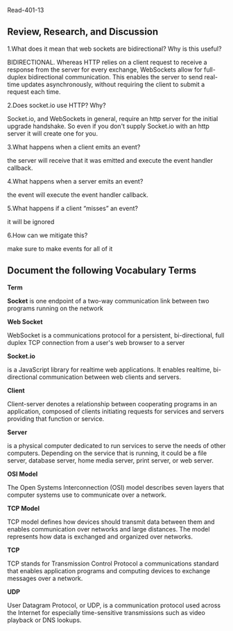 Read-401-13

## Review, Research, and Discussion

1.What does it mean that web sockets are bidirectional? Why is this useful?

BIDIRECTIONAL. Whereas HTTP relies on a client request to receive a response from the server for every exchange, WebSockets allow for full-duplex bidirectional communication. This enables the server to send real-time updates asynchronously, without requiring the client to submit a request each time.

2.Does socket.io use HTTP? Why?


Socket.io, and WebSockets in general, require an http server for the initial upgrade handshake. So even if you don't supply Socket.io with an http server it will create one for you.


3.What happens when a client emits an event?

the server will receive that it was emitted and execute the event handler callback.

4.What happens when a server emits an event?

the event will execute the event handler callback.


5.What happens if a client “misses” an event?

it will be ignored

6.How can we mitigate this?

make sure to make events for all of it 


## Document the following Vocabulary Terms

**Term**

**Socket** 
 is one endpoint of a two-way communication link between two programs running on the network

**Web Socket**


WebSocket is a communications protocol for a persistent, bi-directional, full duplex TCP connection from a user's web browser to a server

**Socket.io**

is a JavaScript library for realtime web applications. It enables realtime, bi-directional communication between web clients and servers.

**Client**


Client-server denotes a relationship between cooperating programs in an application, composed of clients initiating requests for services and servers providing that function or service.

**Server**

 is a physical computer dedicated to run services to serve the needs of other computers. Depending on the service that is running, it could be a file server, database server, home media server, print server, or web server.

**OSI Model**

The Open Systems Interconnection (OSI) model describes seven layers that computer systems use to communicate over a network.

**TCP Model**

TCP model defines how devices should transmit data between them and enables communication over networks and large distances. The model represents how data is exchanged and organized over networks.

**TCP**

TCP stands for Transmission Control Protocol a communications standard that enables application programs and computing devices to exchange messages over a network.

**UDP**

User Datagram Protocol, or UDP, is a communication protocol used across the Internet for especially time-sensitive transmissions such as video playback or DNS lookups.

